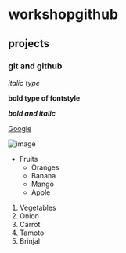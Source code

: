 # workshopgithub
## projects
### git and github
*italic type*

**bold type of fontstyle**

***bold and italic***

[Google](https://www.bing.com/search?q=gmail+login&cvid=a1ac581f84e0462e9c1bff35d4e4d702&aqs=edge.0.69i59j69i57j0l5j69i61l2.2899j0j1&pglt=43&FORM=ANNTA1&PC=U531)

![image](https://th.bing.com/th/id/R.e3512d45c9de4ebbf412c5c806c0937a?rik=eFMah87PJoziZA&riu=http%3a%2f%2fwww.wallpapers13.com%2fwp-content%2fuploads%2f2016%2f01%2fAutumn-paradise-nature-foreset-waterfalls-HD-Wallpaper-1920x1080.jpg&ehk=wDr02%2f6XbJrrnMa7Ru%2b0V8DnsP2QgPmiuVwGt2xGgRc%3d&risl=&pid=ImgRaw&r=0)

* Fruits
  * Oranges
  * Banana
  * Mango
  * Apple

1. Vegetables
  2. Onion
  3. Carrot
  4. Tamoto
  5. Brinjal
